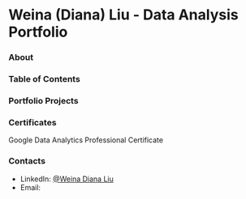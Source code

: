 # Weina (Diana) Liu - Data Analysis Portfolio

### About

### Table of Contents

### Portfolio Projects

### Certificates
Google Data Analytics Professional Certificate

### Contacts
- LinkedIn: [@Weina Diana Liu](https://www.linkedin.com/in/weina-diana-liu-8b64951b3/)
- Email: 
